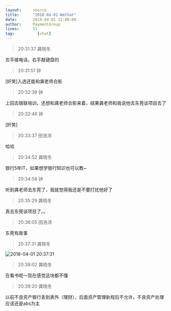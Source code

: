 ```yaml
---
layout:     source 
title:      "2018-04-01-WeChat"
date:       2018-04-01 12:00:00
author:     PaymentGroup
lines:      11 
tag:		  [chat]
---
```

> 20:31:37  龚晓冬  
   
左手接电话，右手敲键盘的  
   
> 20:31:51  钟  
   
[奸笑]入选还能和龚老师合影  
   
> 20:32:39  钟  
   
上回去银联培训，还想和龚老师合影来着，结果龚老师和我说他去东莞谈项目去了  
   
> 20:32:46  钟  
   
[奸笑]  
   
> 20:33:37  田浩沛  
   
哈哈  
   
> 20:34:52  龚晓冬  
   
银行5年IT，如果想学银行知识也可以教~  
   
> 20:34:58  钟  
   
听到龚老师去东莞了，我就觉得我还是不要打扰他好了  
   
> 20:35:29  龚晓冬  
   
真去东莞谈项目了。。  
   
> 20:36:05  田浩沛  
   
东莞有故事  
   
> 20:37:31  龚晓冬  
   
![2018-04-01 20:37:31](http://static.cocolian.cn/img/201804/20180401_203731.png) 
   
> 20:38:02  龚晓冬  
   
在看书呢～现在感觉这块都不懂  
   
> 20:39:20  龚晓冬  
   
以前不良资产银行丢到表外（理财），后面资产管理新规后不允许，不良资产处理应该还是abs为主  
   
